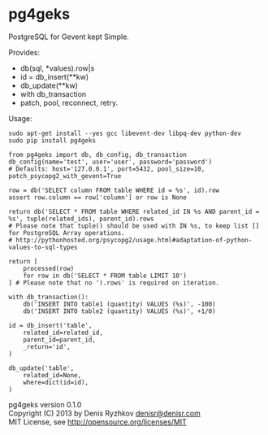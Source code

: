pg4geks
=======

PostgreSQL for Gevent kept Simple.

Provides:
* db(sql, *values).row|s
* id = db_insert(**kw)
* db_update(**kw)
* with db_transaction
* patch, pool, reconnect, retry.

Usage:

    sudo apt-get install --yes gcc libevent-dev libpq-dev python-dev
    sudo pip install pg4geks

    from pg4geks import db, db_config, db_transaction
    db_config(name='test', user='user', password='password')
    # Defaults: host='127.0.0.1', port=5432, pool_size=10, patch_psycopg2_with_gevent=True

    row = db('SELECT column FROM table WHERE id = %s', id).row
    assert row.column == row['column'] or row is None

    return db('SELECT * FROM table WHERE related_id IN %s AND parent_id = %s', tuple(related_ids), parent_id).rows
    # Please note that tuple() should be used with IN %s, to keep list [] for PostgreSQL Array operations.
    # http://pythonhosted.org/psycopg2/usage.html#adaptation-of-python-values-to-sql-types

    return [
        processed(row)
        for row in db('SELECT * FROM table LIMIT 10')
    ] # Please note that no ').rows' is required on iteration.

    with db_transaction():
        db('INSERT INTO table1 (quantity) VALUES (%s)', -100)
        db('INSERT INTO table2 (quantity) VALUES (%s)', +1/0)

    id = db_insert('table',
        related_id=related_id,
        parent_id=parent_id,
        _return='id',
    )

    db_update('table',
        related_id=None,
        where=dict(id=id),
    )

pg4geks version 0.1.0  
Copyright (C) 2013 by Denis Ryzhkov <denisr@denisr.com>  
MIT License, see http://opensource.org/licenses/MIT
